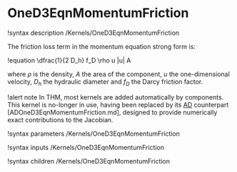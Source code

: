 # OneD3EqnMomentumFriction

!syntax description /Kernels/OneD3EqnMomentumFriction

The friction loss term in the momentum equation strong form is:

!equation
\dfrac{1}{2 D_h} f_D \rho u |u| A

where $\rho$ is the density, $A$ the area of the component, $u$ the one-dimensional velocity, $D_h$
the hydraulic diameter and $f_D$ the Darcy friction factor.

!alert note
In THM, most kernels are added automatically by components. This kernel is no-longer in use, having
been replaced by its [AD](automatic_differentiation/index.md) counterpart [ADOneD3EqnMomentumFriction.md],
designed to provide numerically exact contributions to the Jacobian.

!syntax parameters /Kernels/OneD3EqnMomentumFriction

!syntax inputs /Kernels/OneD3EqnMomentumFriction

!syntax children /Kernels/OneD3EqnMomentumFriction
